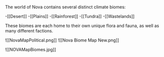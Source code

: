 The world of Nova contains several distinct climate biomes:

-[[Desert]]
-[[Plains]]
-[[Rainforest]]
-[[Tundra]]
-[[Wastelands]]

These biomes are each home to their own unique flora and fauna, as well as many different factions. 


![[NovaMapPolitical.png]]
![[Nova Biome Map New.png]]

![[NOVAMapBiomes.jpg]]
